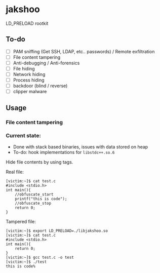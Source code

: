# jakshoo
LD_PRELOAD rootkit

## To-do

- [ ] PAM sniffing (Get SSH, LDAP, etc.. passwords) / Remote exfiltration
- [ ] File content tampering
- [ ] Anti-debugging / Anti-forensics
- [ ] File hiding
- [ ] Network hiding
- [ ] Process hiding
- [ ] backdoor (blind / reverse)
- [ ] clipper malware

## Usage
### File content tampering
### Current state: 
- Done with stack based binaries, issues with data stored on heap
- To-do: hook implementations for `libstdc++.so.6`

Hide file contents by using tags.

Real file:
```
[victim:~]$ cat test.c                                                                                                                   
#include <stdio.h>
int main(){
	//obfuscate_start
	printf("this is code");
	//obfuscate_stop
	return 0;
}

```

Tampered file:
```
[victim:~]$ export LD_PRELOAD=./libjakshoo.so                                                                                               
[victim:~]$ cat test.c                                                                                                                     
#include <stdio.h>
int main(){
	return 0;
}
[victim:~]$ gcc test.c -o test                                                                                                           
[victim:~]$ ./test                                                                                                                       
this is code%  
```
